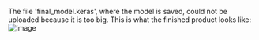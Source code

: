 The file 'final_model.keras', where the model is saved, could not be uploaded because it is too big.
This is what the finished product looks like:
![image](https://github.com/user-attachments/assets/de6d5e0c-4cfa-4e48-8a5a-c574c430c710)


